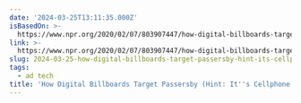 ```yaml
---
date: '2024-03-25T13:11:35.000Z'
isBasedOn: >-
  https://www.npr.org/2020/02/07/803907447/how-digital-billboards-target-passersby-hint-its-cellphone-data
link: >-
  https://www.npr.org/2020/02/07/803907447/how-digital-billboards-target-passersby-hint-its-cellphone-data
slug: 2024-03-25-how-digital-billboards-target-passersby-hint-its-cellphone-data-npr
tags:
  - ad tech
title: 'How Digital Billboards Target Passersby (Hint: It''s Cellphone Data) : NPR'
---
```


